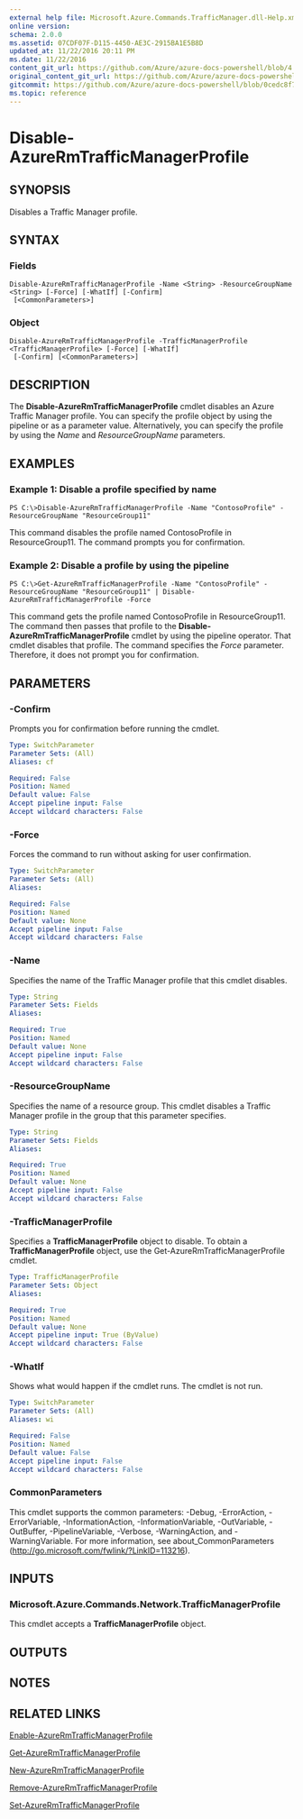 ```yaml
---
external help file: Microsoft.Azure.Commands.TrafficManager.dll-Help.xml
online version:
schema: 2.0.0
ms.assetid: 07CDF07F-D115-4450-AE3C-2915BA1E5B8D
updated_at: 11/22/2016 20:11 PM
ms.date: 11/22/2016
content_git_url: https://github.com/Azure/azure-docs-powershell/blob/4.1.0/azureps-cmdlets-docs/ResourceManager/AzureRM.TrafficManager/v2.1.0/Disable-AzureRmTrafficManagerProfile.md
original_content_git_url: https://github.com/Azure/azure-docs-powershell/blob/4.1.0/azureps-cmdlets-docs/ResourceManager/AzureRM.TrafficManager/v2.1.0/Disable-AzureRmTrafficManagerProfile.md
gitcommit: https://github.com/Azure/azure-docs-powershell/blob/0cedc8f73bc96cf5ac4c69144e17b3de601fd3cc
ms.topic: reference
---
```


# Disable-AzureRmTrafficManagerProfile

## SYNOPSIS
Disables a Traffic Manager profile.

## SYNTAX

### Fields
```
Disable-AzureRmTrafficManagerProfile -Name <String> -ResourceGroupName <String> [-Force] [-WhatIf] [-Confirm]
 [<CommonParameters>]
```

### Object
```
Disable-AzureRmTrafficManagerProfile -TrafficManagerProfile <TrafficManagerProfile> [-Force] [-WhatIf]
 [-Confirm] [<CommonParameters>]
```

## DESCRIPTION
The **Disable-AzureRmTrafficManagerProfile** cmdlet disables an Azure Traffic Manager profile.
You can specify the profile object by using the pipeline or as a parameter value.
Alternatively, you can specify the profile by using the *Name* and *ResourceGroupName* parameters.

## EXAMPLES

### Example 1: Disable a profile specified by name
```
PS C:\>Disable-AzureRmTrafficManagerProfile -Name "ContosoProfile" -ResourceGroupName "ResourceGroup11"
```

This command disables the profile named ContosoProfile in ResourceGroup11.
The command prompts you for confirmation.

### Example 2: Disable a profile by using the pipeline
```
PS C:\>Get-AzureRmTrafficManagerProfile -Name "ContosoProfile" -ResourceGroupName "ResourceGroup11" | Disable-AzureRmTrafficManagerProfile -Force
```

This command gets the profile named ContosoProfile in ResourceGroup11.
The command then passes that profile to the **Disable-AzureRmTrafficManagerProfile** cmdlet by using the pipeline operator.
That cmdlet disables that profile.
The command specifies the *Force* parameter.
Therefore, it does not prompt you for confirmation.

## PARAMETERS

### -Confirm
Prompts you for confirmation before running the cmdlet.

```yaml
Type: SwitchParameter
Parameter Sets: (All)
Aliases: cf

Required: False
Position: Named
Default value: False
Accept pipeline input: False
Accept wildcard characters: False
```

### -Force
Forces the command to run without asking for user confirmation.

```yaml
Type: SwitchParameter
Parameter Sets: (All)
Aliases: 

Required: False
Position: Named
Default value: None
Accept pipeline input: False
Accept wildcard characters: False
```

### -Name
Specifies the name of the Traffic Manager profile that this cmdlet disables.

```yaml
Type: String
Parameter Sets: Fields
Aliases: 

Required: True
Position: Named
Default value: None
Accept pipeline input: False
Accept wildcard characters: False
```

### -ResourceGroupName
Specifies the name of a resource group.
This cmdlet disables a Traffic Manager profile in the group that this parameter specifies.

```yaml
Type: String
Parameter Sets: Fields
Aliases: 

Required: True
Position: Named
Default value: None
Accept pipeline input: False
Accept wildcard characters: False
```

### -TrafficManagerProfile
Specifies a **TrafficManagerProfile** object to disable.
To obtain a **TrafficManagerProfile** object, use the Get-AzureRmTrafficManagerProfile cmdlet.

```yaml
Type: TrafficManagerProfile
Parameter Sets: Object
Aliases: 

Required: True
Position: Named
Default value: None
Accept pipeline input: True (ByValue)
Accept wildcard characters: False
```

### -WhatIf
Shows what would happen if the cmdlet runs.
The cmdlet is not run.

```yaml
Type: SwitchParameter
Parameter Sets: (All)
Aliases: wi

Required: False
Position: Named
Default value: False
Accept pipeline input: False
Accept wildcard characters: False
```

### CommonParameters
This cmdlet supports the common parameters: -Debug, -ErrorAction, -ErrorVariable, -InformationAction, -InformationVariable, -OutVariable, -OutBuffer, -PipelineVariable, -Verbose, -WarningAction, and -WarningVariable. For more information, see about_CommonParameters (http://go.microsoft.com/fwlink/?LinkID=113216).

## INPUTS

### Microsoft.Azure.Commands.Network.TrafficManagerProfile
This cmdlet accepts a **TrafficManagerProfile** object.

## OUTPUTS

## NOTES

## RELATED LINKS

[Enable-AzureRmTrafficManagerProfile](./Enable-AzureRmTrafficManagerProfile.md)

[Get-AzureRmTrafficManagerProfile](./Get-AzureRmTrafficManagerProfile.md)

[New-AzureRmTrafficManagerProfile](./New-AzureRmTrafficManagerProfile.md)

[Remove-AzureRmTrafficManagerProfile](./Remove-AzureRmTrafficManagerProfile.md)

[Set-AzureRmTrafficManagerProfile](./Set-AzureRmTrafficManagerProfile.md)


